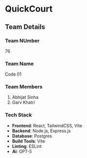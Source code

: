 # QuickCourt

## Team Details

### Team NUmber
76

### Team Name
Code 01

### Team Members
1. Abhijat Sinha
2. Garv Khatri

### Tech Stack
- **Frontend**: React, TailwindCSS, Vite
- **Backend**: Node.js, Express.js
- **Database**: Postgres
- **Build Tools**: Vite
- **Linting**: ESLint
- **Ai**: GPT-5